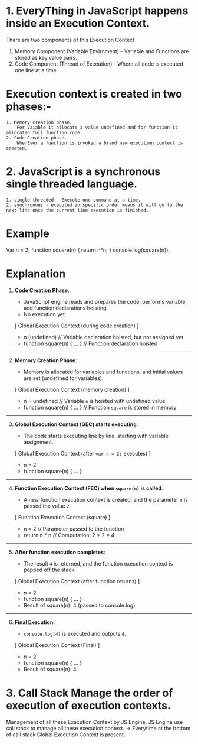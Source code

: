 # 1. EveryThing in JavaScript happens inside an Execution Context.

There are two components of this Execution Context 
   1. Memory Component (Variable Envirnment) - Variable and Functions are stored as key value pairs.
   2. Code Component (Thread of Execution) - Where all code is executed one line at a time.

# Execution context is created in two phases:-
    1. Memory creation phase.
        For Vaiable it allocate a value undefined and for function it allocated full function code.
    2. Code Creation phase.
        WhenEver a function is invoked a brand new execution context is created.

# 2. JavaScript is a synchronous single threaded language.
    1. single threaded - Execute one command at a time.
    2. synchronous - executed in specific order means it will go to the next line once the current line execution is finished.

# Example

Var n = 2;
function square(n) {
    return n*n;
}
console.log(square(n));

# Explanation 

1. **Code Creation Phase**:
   - JavaScript engine reads and prepares the code, performs variable and function declarations hoisting.
   - No execution yet.

   [ Global Execution Context (during code creation) ]
   - n (undefined) // Variable declaration hoisted, but not assigned yet
   - function square(n) { ... } // Function declaration hoisted

---

2. **Memory Creation Phase**:
   - Memory is allocated for variables and functions, and initial values are set (undefined for variables).

   [ Global Execution Context (memory creation) ]
   - n = undefined // Variable `n` is hoisted with undefined value
   - function square(n) { ... } // Function `square` is stored in memory

---

3. **Global Execution Context (GEC) starts executing**:
   - The code starts executing line by line, starting with variable assignment.

   [ Global Execution Context (after `var n = 2;` executes) ]
   - n = 2
   - function square(n) { ... }

---

4. **Function Execution Context (FEC) when `square(n)` is called**:
   - A new function execution context is created, and the parameter `n` is passed the value `2`.

   [ Function Execution Context (square) ]
   - n = 2 // Parameter passed to the function
   - return n * n  // Computation: 2 * 2 = 4

---

5. **After function execution completes**:
   - The result `4` is returned, and the function execution context is popped off the stack.

   [ Global Execution Context (after function returns) ]
   - n = 2
   - function square(n) { ... }
   - Result of square(n): 4 (passed to console.log)

---

6. **Final Execution**:
   - `console.log(4)` is executed and outputs `4`.

   [ Global Execution Context (Final) ]
   - n = 2
   - function square(n) { ... }
   - Result of square(n): 4

# 3. Call Stack Manage the order of execution of execution contexts.

Management of all these Execution Context by JS Engine.
 JS Engine use call stack to manage all these execution context.
    -> Everytime at the bottom of call stack Global Execution Context is present.

